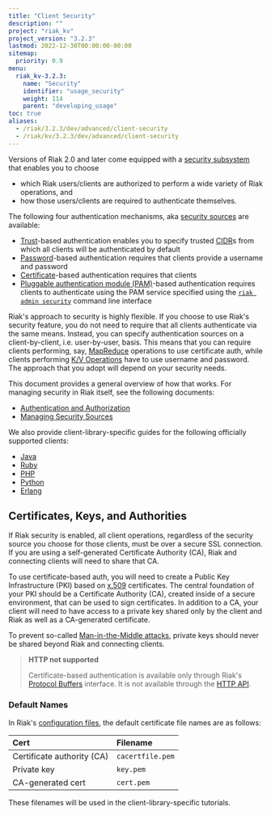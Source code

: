 ```yaml
---
title: "Client Security"
description: ""
project: "riak_kv"
project_version: "3.2.3"
lastmod: 2022-12-30T00:00:00-00:00
sitemap:
  priority: 0.9
menu:
  riak_kv-3.2.3:
    name: "Security"
    identifier: "usage_security"
    weight: 114
    parent: "developing_usage"
toc: true
aliases:
  - /riak/3.2.3/dev/advanced/client-security
  - /riak/kv/3.2.3/dev/advanced/client-security
---
```


Versions of Riak 2.0 and later come equipped with a [security subsystem]({{<baseurl>}}riak/kv/3.2.3/using/security/basics) that enables you to choose

* which Riak users/clients are authorized to perform a wide variety of
  Riak operations, and
* how those users/clients are required to authenticate themselves.

The following four authentication mechanisms, aka [security sources]({{<baseurl>}}riak/kv/3.2.3/using/security/managing-sources/) are available:

* [Trust]({{<baseurl>}}riak/kv/3.2.3/using/security/managing-sources/#trust-based-authentication)-based
  authentication enables you to specify trusted
  [CIDR](http://en.wikipedia.org/wiki/Classless_Inter-Domain_Routing)s
  from which all clients will be authenticated by default
* [Password]({{<baseurl>}}riak/kv/3.2.3/using/security/managing-sources/#password-based-authentication)-based authentication requires
  that clients provide a username and password
* [Certificate]({{<baseurl>}}riak/kv/3.2.3/using/security/managing-sources/#certificate-based-authentication)-based authentication
  requires that clients
* [Pluggable authentication module (PAM)]({{<baseurl>}}riak/kv/3.2.3/using/security/managing-sources/#pam-based-authentication)-based authentication requires
  clients to authenticate using the PAM service specified using the
  [`riak admin security`]({{<baseurl>}}riak/kv/3.2.3/using/security/managing-sources/#managing-sources)
  command line interface

Riak's approach to security is highly flexible. If you choose to use
Riak's security feature, you do not need to require that all clients
authenticate via the same means. Instead, you can specify authentication
sources on a client-by-client, i.e. user-by-user, basis. This means that
you can require clients performing, say, [MapReduce]({{<baseurl>}}riak/kv/3.2.3/developing/usage/mapreduce/)
operations to use certificate auth, while clients performing [K/V Operations]({{<baseurl>}}riak/kv/3.2.3/developing/usage) have to use username and password. The approach
that you adopt will depend on your security needs.

This document provides a general overview of how that works. For
managing security in Riak itself, see the following documents:

* [Authentication and Authorization]({{<baseurl>}}riak/kv/3.2.3/using/security/basics)
* [Managing Security Sources]({{<baseurl>}}riak/kv/3.2.3/using/security/managing-sources/)

We also provide client-library-specific guides for the following
officially supported clients:

* [Java]({{<baseurl>}}riak/kv/3.2.3/developing/usage/security/java)
* [Ruby]({{<baseurl>}}riak/kv/3.2.3/developing/usage/security/ruby)
* [PHP]({{<baseurl>}}riak/kv/3.2.3/developing/usage/security/php)
* [Python]({{<baseurl>}}riak/kv/3.2.3/developing/usage/security/python)
* [Erlang]({{<baseurl>}}riak/kv/3.2.3/developing/usage/security/erlang)

## Certificates, Keys, and Authorities

If Riak security is enabled, all client operations, regardless of the
security source you choose for those clients, must be over a secure SSL
connection. If you are using a self-generated Certificate Authority
(CA), Riak and connecting clients will need to share that CA.

To use certificate-based auth, you will need to create a Public Key
Infrastructure (PKI) based on
[x.509](http://en.wikipedia.org/wiki/X.509) certificates. The central
foundation of your PKI should be a Certificate Authority (CA), created
inside of a secure environment, that can be used to sign certificates.
In addition to a CA, your client will need to have access to a private
key shared only by the client and Riak as well as a CA-generated
certificate.

To prevent so-called [Man-in-the-Middle
attacks](http://en.wikipedia.org/wiki/Man-in-the-middle_attack), private
keys should never be shared beyond Riak and connecting clients.

> **HTTP not supported**
>
> Certificate-based authentication is available only through Riak's
[Protocol Buffers]({{<baseurl>}}riak/kv/3.2.3/developing/api/protocol-buffers/) interface. It is not available through the
[HTTP API]({{<baseurl>}}riak/kv/3.2.3/developing/api/http).

### Default Names

In Riak's [configuration files]({{<baseurl>}}riak/kv/3.2.3/configuring/reference/#security), the
default certificate file names are as follows:

Cert | Filename
:----|:-------
Certificate authority (CA) | `cacertfile.pem`
Private key | `key.pem`
CA-generated cert | `cert.pem`

These filenames will be used in the client-library-specific tutorials.

